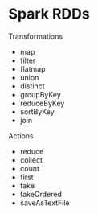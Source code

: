 # Spark RDDs

Transformations

* map
* filter
* flatmap
* union
* distinct
* groupByKey
* reduceByKey
* sortByKey
* join

Actions



* reduce
* collect
* count
* first
* take
* takeOrdered
* saveAsTextFile

